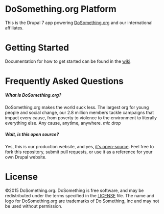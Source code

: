# DoSomething.org Platform
This is the Drupal 7 app powering [DoSomething.org](http://www.dosomething.org/) and our international affiliates.

# Getting Started
Documentation for how to get started can be found in the [wiki](https://github.com/DoSomething/dosomething/wiki).

# Frequently Asked Questions
##### What is DoSomething.org?
DoSomething.org makes the world suck less. The largest org for young people and social change, our 2.8 million members tackle campaigns that impact every cause, from poverty to violence to the environment to literally everything else. Any cause, anytime, anywhere. *mic drop*

##### Wait, is this open source?
Yes, this is our production website, and yes, [it's open-source](https://blog.dosomething.org/we-open-sourced-our-code-heres-why-you-should-too/). Feel free to fork this repository, submit pull requests, or use it as a reference for your own Drupal website.

# License
&copy;2015 DoSomething.org. DoSomething is free software, and may be redistributed under the terms specified in the [LICENSE](https://github.com/DoSomething/dosomething/blob/dev/LICENSE) file. The name and logo for DoSomething.org are trademarks of Do Something, Inc and may not be used without permission.

